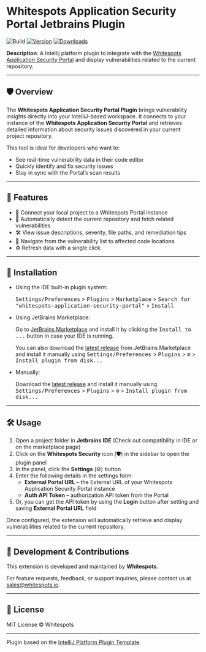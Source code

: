 # Whitespots Application Security Portal Jetbrains Plugin

<!-- Plugin description -->
![Build](https://github.com/Whitespots-OU/jetbrains-portal-extension/workflows/Build/badge.svg)
[![Version](https://img.shields.io/jetbrains/plugin/v/28070-whitespots-application-security-portal.svg)](https://plugins.jetbrains.com/plugin/28070-whitespots-application-security-portal)
[![Downloads](https://img.shields.io/jetbrains/plugin/d/28070-whitespots-application-security-portal.svg)](https://plugins.jetbrains.com/plugin/28070-whitespots-application-security-portal)

**Description**: A Intellij platform plugin to integrate with the [Whitespots Application Security Portal](https://whitespots.io/) and display vulnerabilities related to the current repository.

---

## 🛡️ Overview

The **Whitespots Application Security Portal Plugin** brings vulnerability insights directly into your IntelliJ-based workspace. It connects to your instance of the **Whitespots Application Security Portal** and retrieves detailed information about security issues discovered in your current project repository.

This tool is ideal for developers who want to:

- See real-time vulnerability data in their code editor
- Quickly identify and fix security issues
- Stay in sync with the Portal’s scan results

---

## 🚀 Features

- 🔗 Connect your local project to a Whitespots Portal instance
- 📂 Automatically detect the current repository and fetch related vulnerabilities
- 🛠️ View issue descriptions, severity, file paths, and remediation tips
- 🧭 Navigate from the vulnerability list to affected code locations
- ♻️ Refresh data with a single click

---

## 🔌 Installation

- Using the IDE built-in plugin system:

  <kbd>Settings/Preferences</kbd> > <kbd>Plugins</kbd> > <kbd>Marketplace</kbd> > <kbd>Search for "whitespots-application-security-portal"</kbd> >
  <kbd>Install</kbd>

- Using JetBrains Marketplace:

  Go to [JetBrains Marketplace](https://plugins.jetbrains.com/plugin/28070-whitespots-application-security-portal) and install it by clicking the <kbd>Install to ...</kbd> button in case your IDE is running.

  You can also download the [latest release](https://plugins.jetbrains.com/plugin/28070-whitespots-application-security-portal/versions) from JetBrains Marketplace and install it manually using
  <kbd>Settings/Preferences</kbd> > <kbd>Plugins</kbd> > <kbd>⚙️</kbd> > <kbd>Install plugin from disk...</kbd>

- Manually:

  Download the [latest release](https://github.com/Whitespots-OU/jetbrains-portal-extension/releases/latest) and install it manually using
  <kbd>Settings/Preferences</kbd> > <kbd>Plugins</kbd> > <kbd>⚙️</kbd> > <kbd>Install plugin from disk...</kbd>

---

## 🛠️ Usage

1. Open a project folder in **Jetbrains IDE** (Check out compatibility in IDE or on the marketplace page)
2. Click on the **Whitespots Security** icon (🛡) in the sidebar to open the plugin panel
3. In the panel, click the **Settings** (⚙️) button
4. Enter the following details in the settings form:
    - **External Portal URL** – the External URL of your Whitespots Application Security Portal instance
    - **Auth API Token** – authorization API token from the Portal
5. Or, you can get the API token by using the **Login** button after setting and saving **External Portal URL** field

Once configured, the extension will automatically retrieve and display vulnerabilities related to the current repository.

---

## 🧪 Development & Contributions

This extension is developed and maintained by **Whitespots**.

For feature requests, feedback, or support inquiries, please contact us at [sales@whitespots.io](mailto:sales@whitespots.io).

---

## 📄 License

MIT License
© Whitespots

<!-- Plugin description end -->
---
Plugin based on the [IntelliJ Platform Plugin Template][template].

[template]: https://github.com/JetBrains/intellij-platform-plugin-template
[docs:plugin-description]: https://plugins.jetbrains.com/docs/intellij/plugin-user-experience.html#plugin-description-and-presentation

